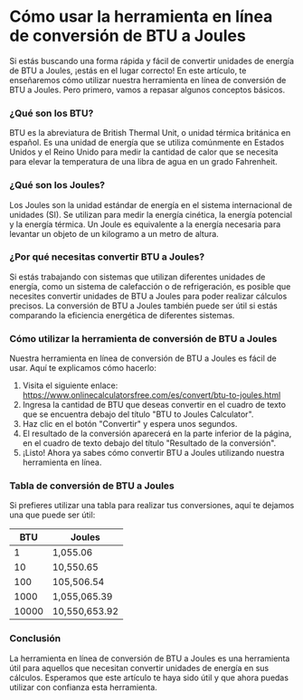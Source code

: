 Cómo usar la herramienta en línea de conversión de BTU a Joules
===============================================================

Si estás buscando una forma rápida y fácil de convertir unidades de energía de BTU a Joules, ¡estás en el lugar correcto! En este artículo, te enseñaremos cómo utilizar nuestra herramienta en línea de conversión de BTU a Joules. Pero primero, vamos a repasar algunos conceptos básicos.

### ¿Qué son los BTU?

BTU es la abreviatura de British Thermal Unit, o unidad térmica británica en español. Es una unidad de energía que se utiliza comúnmente en Estados Unidos y el Reino Unido para medir la cantidad de calor que se necesita para elevar la temperatura de una libra de agua en un grado Fahrenheit.

### ¿Qué son los Joules?

Los Joules son la unidad estándar de energía en el sistema internacional de unidades (SI). Se utilizan para medir la energía cinética, la energía potencial y la energía térmica. Un Joule es equivalente a la energía necesaria para levantar un objeto de un kilogramo a un metro de altura.

### ¿Por qué necesitas convertir BTU a Joules?

Si estás trabajando con sistemas que utilizan diferentes unidades de energía, como un sistema de calefacción o de refrigeración, es posible que necesites convertir unidades de BTU a Joules para poder realizar cálculos precisos. La conversión de BTU a Joules también puede ser útil si estás comparando la eficiencia energética de diferentes sistemas.

### Cómo utilizar la herramienta de conversión de BTU a Joules

Nuestra herramienta en línea de conversión de BTU a Joules es fácil de usar. Aquí te explicamos cómo hacerlo:

1. Visita el siguiente enlace: <https://www.onlinecalculatorsfree.com/es/convert/btu-to-joules.html>
2. Ingresa la cantidad de BTU que deseas convertir en el cuadro de texto que se encuentra debajo del título "BTU to Joules Calculator".
3. Haz clic en el botón "Convertir" y espera unos segundos.
4. El resultado de la conversión aparecerá en la parte inferior de la página, en el cuadro de texto debajo del título "Resultado de la conversión".
5. ¡Listo! Ahora ya sabes cómo convertir BTU a Joules utilizando nuestra herramienta en línea.

### Tabla de conversión de BTU a Joules

Si prefieres utilizar una tabla para realizar tus conversiones, aquí te dejamos una que puede ser útil:

<table><thead><tr><th>BTU</th><th>Joules</th></tr></thead><tbody><tr><td>1</td><td>1,055.06</td></tr><tr><td>10</td><td>10,550.65</td></tr><tr><td>100</td><td>105,506.54</td></tr><tr><td>1000</td><td>1,055,065.39</td></tr><tr><td>10000</td><td>10,550,653.92</td></tr></tbody></table>

### Conclusión

La herramienta en línea de conversión de BTU a Joules es una herramienta útil para aquellos que necesitan convertir unidades de energía en sus cálculos. Esperamos que este artículo te haya sido útil y que ahora puedas utilizar con confianza esta herramienta.